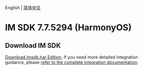 English | [简体中文](./README_ZH.md)

# IM SDK 7.7.5294 (HarmonyOS)

## Download IM SDK

[Download imsdk.har Edition](https://im.sdk.qcloud.com/download/plus/7.7.5294/imsdk-ohos-7.7.5294.har), If you need more detailed integration guidance, please [refer to the complete integration documentation](TODO).

